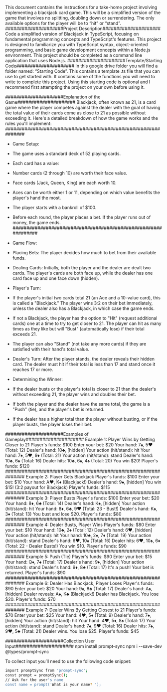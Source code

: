 This document contains the instructions for a take-home project involving implementing a
blackjack card game. This will be a simplified version of the game that involves no splitting,
doubling down or surrendering. The only available options for the player will be to “hit” or
“stand”.
#####################Project Description#####################
Code a simplified version of Blackjack in TypeScript, focusing on fundamental programming
concepts and TypeScript's features. This project is designed to familiarize you with TypeScript
syntax, object-oriented programming, and basic game development concepts within a Node.js
environment. This project should be completed as a command line application that uses
Node.js.
#####################Template/Starting Code#####################
In this google drive folder you will find a folder named: “Starting Code”. This contains a template
.ts file that you can use to get started with. It contains some of the functions you will need to
write to complete this project. Using this starting code is optional and I recommend first
attempting the project on your own before using it.

#####################Explanation of the Game#####################
Blackjack, often known as 21, is a card game where the player competes against the dealer
with the goal of having the total value of their cards come as close to 21 as possible without
exceeding it. Here's a detailed breakdown of how the game works and the rules you'll
implement:
###############################################################

- Game Setup:
- The game uses a standard deck of 52 playing cards.
- Each card has a value:
- Number cards (2 through 10) are worth their face value.
- Face cards (Jack, Queen, King) are each worth 10.
- Aces can be worth either 1 or 11, depending on which value benefits the
  player's hand the most.
- The player starts with a bankroll of $100.
- Before each round, the player places a bet. If the player runs out of money, the
  game ends.
  ###############################################################
- Game Flow:
- Placing Bets: The player decides how much to bet from their available funds.
- Dealing Cards: Initially, both the player and the dealer are dealt two cards. The
  player's cards are both face up, while the dealer has one card face up and one
  face down (hidden).
- Player's Turn:
- If the player's initial two cards total 21 (an Ace and a 10-value card), this
  is called a "Blackjack." The player wins 3:2 on their bet immediately,
  unless the dealer also has a Blackjack, in which case the game ends.
- If not a Blackjack, the player has the option to "Hit" (request additional
  cards) one at a time to try to get closer to 21. The player can hit as many
  times as they like but will "Bust" (automatically lose) if their total exceeds 21.

- The player can also "Stand" (not take any more cards) if they are satisfied
  with their hand's total value.

- Dealer's Turn: After the player stands, the dealer reveals their hidden card. The
  dealer must hit if their total is less than 17 and stand once it reaches 17 or more.

- Determining the Winner:
- If the dealer busts or the player's total is closer to 21 than the dealer's
  without exceeding 21, the player wins and doubles their bet.
- If both the player and the dealer have the same total, the game is a
  "Push" (tie), and the player's bet is returned.
- If the dealer has a higher total than the player without busting, or if the
  player busts, the player loses their bet.

#####################Examples of Gameplay#####################
Example 1: Player Wins by Getting Closer to 21
Player's funds: $100
Enter your bet: $20
Your hand: 7♠, 5♥ (Total: 12)
Dealer's hand: 10♣, [hidden]
Your action (hit/stand): hit
Your hand: 7♠, 5♥, 9♦ (Total: 21)
Your action (hit/stand): stand
Dealer's hand: 10♣, 6♠ (Total: 16)
Dealer hits: 10♣, 6♠, 4♠ (Total: 20)
You win $20!
Player's funds: $120
###############################################################
Example 2: Player Gets Blackjack
Player's funds: $100
Enter your bet: $10
Your hand: A♥, K♦ (Blackjack!)
Dealer's hand: 9♠, [hidden]
You win $15! (3:2 payout for Blackjack)
Player's funds: $115
###############################################################
Example 3: Player Busts
Player's funds: $100
Enter your bet: $20
Your hand: 8♦, 6♣ (Total: 14)
Dealer's hand: K♠, [hidden]
Your action (hit/stand): hit
Your hand: 8♦, 6♣, 9♥ (Total: 23 - Bust!)
Dealer's hand: K♠, 3♦ (Total: 13)
You bust and lose $20.
Player's funds: $80
###############################################################
Example 4: Dealer Busts, Player Wins
Player's funds: $80
Enter your bet: $10
Your hand: 10♣, 2♠ (Total: 12)
Dealer's hand: 6♥, [hidden]
Your action (hit/stand): hit
Your hand: 10♣, 2♠, 7♦ (Total: 19)
Your action (hit/stand): stand
Dealer's hand: 6♥, 10♠ (Total: 16)
Dealer hits: 6♥, 10♠, 6♦ (Total: 22 - Dealer Busts!)
You win $10.
Player's funds: $90
###############################################################
Example 5: Push (Tie)
Player's funds: $90
Enter your bet: $15
Your hand: Q♦, 7♠ (Total: 17)
Dealer's hand: 9♦, [hidden]
Your action (hit/stand): stand
Dealer's hand: 9♦, 8♣ (Total: 17)
It's a push! Your bet is returned.
Player's funds: $90
###############################################################
Example 6: Dealer Has Blackjack, Player Loses
Player's funds: $90
Enter your bet: $20
Your hand: 9♠, 8♣ (Total: 17)
Dealer's hand: A♠, [hidden]
Dealer reveals: A♠, K♣ (Blackjack!)
Dealer has Blackjack. You lose $20.
Player's funds: $70
###############################################################
Example 7: Dealer Wins By Getting Closest to 21
Player's funds: $70
Enter your bet: $25
Your hand: 4♥, 5♦ (Total: 9)
Dealer's hand: 7♠, [hidden]
Your action (hit/stand): hit
Your hand: 4♥, 5♦, 8♠ (Total: 17)
Your action (hit/stand): stand
Dealer's hand: 7♠, 9♥ (Total: 16)
Dealer hits: 7♠, 9♥, 5♣ (Total: 21)
Dealer wins. You lose $25.
Player's funds: $45

#####################Collection User Input#####################
npm install prompt-sync
npm i --save-dev @types/prompt-sync

To collect input you’ll need to use the following code snippet:

```bash
import promptSync from 'prompt-sync';
const prompt = promptSync();
// Ask for the user's name
const name = prompt('What is your name? ');
```
